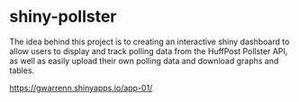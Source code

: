 # shiny-pollster

The idea behind this project is to creating an interactive shiny dashboard to allow users to display and track polling data from the HuffPost Pollster API, as well as easily upload their own polling data and download graphs and tables.

https://gwarrenn.shinyapps.io/app-01/
